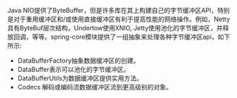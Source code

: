 Java NIO提供了ByteBuffer，但是许多库在其上构建自己的字节缓冲区API，特别是对于重用缓冲区和/或使用直接缓冲区有利于提高性能的网络操作。例如，Netty具有ByteBuf层次结构，Undertow使用XNIO, Jetty使用池化的字节缓冲区，并释放回调，等等。spring-core模块提供了一组抽象来处理各种字节缓冲区api，如下所示:

- DataBufferFactory抽象数据缓冲区的创建。
- DataBuffer表示可以池化的字节缓冲区。
- DataBufferUtils为数据缓冲区提供实用方法。
- Codecs 解码或编码流数据缓冲区流到更高级别的对象。